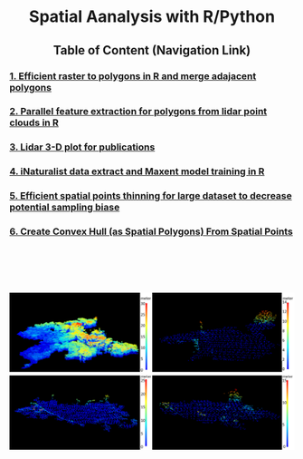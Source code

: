<div align="center"> <h1> Spatial Aanalysis with R/Python </h1> </div>

<div align="center"><h2> Table of Content (Navigation Link) </h2></div>

<h3><a href="/code/Efficient_raster_To_poly_and_Merge_Adajacent_Polys%20in%20R.Rmd"> 1. Efficient raster to polygons in R and merge adajacent polygons </a></h3>
<h3><a href="/code/LiDar%20Features%20Extraction%20for%20Spatial%20Polygons%20in%20R.Rmd"> 2. Parallel feature extraction for polygons from lidar point clouds in R  </a></h3>
<h3><a href="/code/Lidar%203-D%20Plot.R"> 3. Lidar 3-D plot for publications  </a></h3>
<h3><a href="/code/Maxent-R-Parallel-iNaturalist-Data.Rmd"> 4. iNaturalist data extract and Maxent model training in R  </a></h3>
<h3><a href="https://github.com/ncsu-landscape-dynamics/eRADS/blob/master/Invasion%20Risk%20Modelling/Efficient%20spatial%20points%20thinning%20for%20large%20dataset.R">5. Efficient spatial points thinning for large dataset to decrease potential sampling biase</h3>
<h3><a href="/code/Create_Convex_Hull_From_Points.R">6. Create Convex Hull (as Spatial Polygons) From Spatial Points </h3>
<br/>

<br/>
<br/>
<br/>

![Lidar Plot](/code/lidarPlot.PNG)
